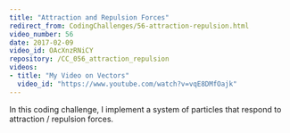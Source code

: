 ```yaml
---
title: "Attraction and Repulsion Forces"
redirect_from: CodingChallenges/56-attraction-repulsion.html
video_number: 56
date: 2017-02-09
video_id: OAcXnzRNiCY
repository: /CC_056_attraction_repulsion
videos:
- title: "My Video on Vectors"
  video_id: "https://www.youtube.com/watch?v=vqE8DMfOajk"
---
```


In this coding challenge, I implement a system of particles that respond to attraction / repulsion forces.
